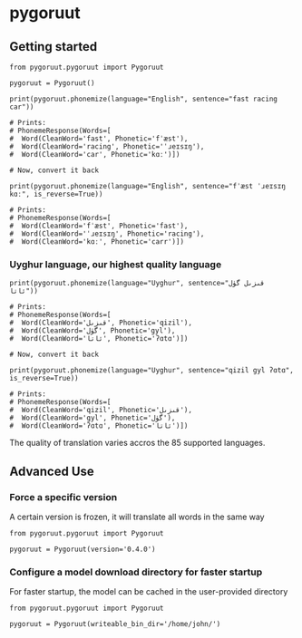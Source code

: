 # pygoruut

## Getting started

```
from pygoruut.pygoruut import Pygoruut

pygoruut = Pygoruut()

print(pygoruut.phonemize(language="English", sentence="fast racing car"))

# Prints:
# PhonemeResponse(Words=[
#  Word(CleanWord='fast', Phonetic='fˈæst'),
#  Word(CleanWord='racing', Phonetic='ˈɹeɪsɪŋ'),
#  Word(CleanWord='car', Phonetic='kɑː')])

# Now, convert it back

print(pygoruut.phonemize(language="English", sentence="fˈæst ˈɹeɪsɪŋ kɑː", is_reverse=True))

# Prints:
# PhonemeResponse(Words=[
#  Word(CleanWord='fˈæst', Phonetic='fast'),
#  Word(CleanWord='ˈɹeɪsɪŋ', Phonetic='racing'),
#  Word(CleanWord='kɑː', Phonetic='carr')])

```

### Uyghur language, our highest quality language

```
print(pygoruut.phonemize(language="Uyghur", sentence="قىزىل گۈل ئاتا"))

# Prints:
# PhonemeResponse(Words=[
#  Word(CleanWord='قىزىل', Phonetic='qizil'),
#  Word(CleanWord='گۈل', Phonetic='gyl'),
#  Word(CleanWord='ئاتا', Phonetic='ʔɑtɑ')])

# Now, convert it back

print(pygoruut.phonemize(language="Uyghur", sentence="qizil gyl ʔɑtɑ", is_reverse=True))

# Prints:
# PhonemeResponse(Words=[
#  Word(CleanWord='qizil', Phonetic='قىزىل'),
#  Word(CleanWord='gyl', Phonetic='گۈل'),
#  Word(CleanWord='ʔɑtɑ', Phonetic='ئاتا')])

```

The quality of translation varies accros the 85 supported languages.

## Advanced Use

### Force a specific version

A certain version is frozen, it will translate all words in the same way

```
from pygoruut.pygoruut import Pygoruut

pygoruut = Pygoruut(version='0.4.0')

```

### Configure a model download directory for faster startup

For faster startup, the model can be cached in the user-provided directory

```
from pygoruut.pygoruut import Pygoruut

pygoruut = Pygoruut(writeable_bin_dir='/home/john/')
```


